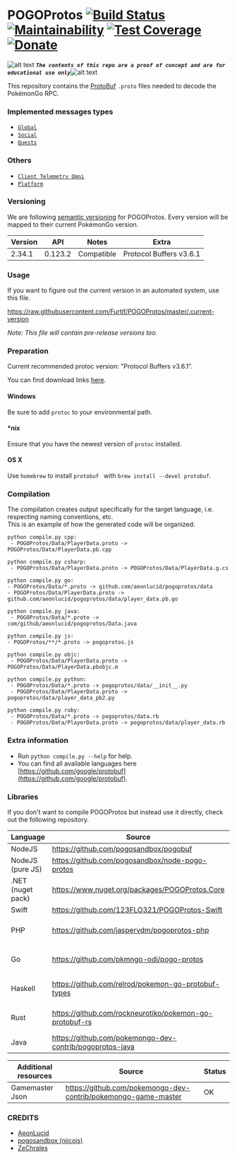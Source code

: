 <!-- define variables -->
[1.1]: http://i.imgur.com/M4fJ65n.png (ATTENTION)

POGOProtos [![Build Status](https://travis-ci.org/Furtif/POGOProtos.svg?branch=master)](https://travis-ci.org/Furtif/POGOProtos) [![Maintainability](https://api.codeclimate.com/v1/badges/f4fbd03daa49a667d1b7/maintainability)](https://codeclimate.com/github/Furtif/POGOProtos/maintainability) [![Test Coverage](https://api.codeclimate.com/v1/badges/f4fbd03daa49a667d1b7/test_coverage)](https://codeclimate.com/github/Furtif/POGOProtos/test_coverage)  [![Donate](https://img.shields.io/badge/Donate-PayPal-green.svg)](https://www.paypal.me/rocketbot)
===================

![alt text][1.1] <strong><em>`The contents of this repo are a proof of concept and are for educational use only`</em></strong>![alt text][1.1]<br/>

This repository contains the [ProtoBuf](https://github.com/google/protobuf) `.proto` files needed to decode the PokémonGo RPC.

### Implemented messages types
 - [``Global``](https://github.com/Furtif/POGOProtos/blob/master/src/POGOProtos/Networking/Requests/RequestType.proto)
 - [``Social``](https://github.com/Furtif/POGOProtos/blob/master/src/POGOProtos/Enums/SocialAction.proto)
 - [``Quests``](https://github.com/Furtif/POGOProtos/blob/master/src/POGOProtos/Enums/QuestType.proto) 
 ### Others
 - [``Client Telemetry Omni``](https://github.com/Furtif/POGOProtos/blob/master/src/POGOProtos/Data/Telemetry/ClientTelemetryOmni.proto)
 - [``Platform``](https://github.com/Furtif/POGOProtos/tree/master/src/POGOProtos/Networking/Platform)
   
### Versioning

We are following [semantic versioning](http://semver.org/) for POGOProtos.  Every version will be mapped to their current PokémonGo version.

| Version      | API           | Notes           | Extra                     |
|--------------|---------------|-----------------|---------------------------|
| 2.34.1       | 0.123.2       | Compatible      |  Protocol Buffers v3.6.1  |

### Usage

If you want to figure out the current version in an automated system, use this file.

https://raw.githubusercontent.com/Furtif/POGOProtos/master/.current-version

*Note: This file will contain pre-release versions too.*

### Preparation

Current recommended protoc version: "Protocol Buffers v3.6.1".

You can find download links [here](https://github.com/google/protobuf/releases).

#### Windows
Be sure to add `protoc` to your environmental path.

#### *nix
Ensure that you have the newest version of `protoc` installed.

#### OS X
Use `homebrew` to install `protobuf ` with `brew install --devel protobuf`.

### Compilation
The compilation creates output specifically for the target language, i.e. respecting naming conventions, etc.  
This is an example of how the generated code will be organized:

```
python compile.py cpp:
 - POGOProtos/Data/PlayerData.proto -> POGOProtos/Data/PlayerData.pb.cpp
```
```
python compile.py csharp:
 - POGOProtos/Data/PlayerData.proto -> POGOProtos/Data/PlayerData.g.cs
 ```
 ```
python compile.py go:
 - POGOProtos/Data/*.proto -> github.com/aeonlucid/pogoprotos/data
 - POGOProtos/Data/PlayerData.proto -> github.com/aeonlucid/pogoprotos/data/player_data.pb.go
```
```
python compile.py java:
 - POGOProtos/Data/*.proto -> com/github/aeonlucid/pogoprotos/Data.java
 ```
 ```
python compile.py js:
 - POGOProtos/**/*.proto -> pogoprotos.js
```
```
python compile.py objc:
 - POGOProtos/Data/PlayerData.proto -> POGOProtos/Data/PlayerData.pbobjc.m
```
```
python compile.py python:
 - POGOProtos/Data/*.proto -> pogoprotos/data/__init__.py
 - POGOProtos/Data/PlayerData.proto -> pogoprotos/data/player_data_pb2.py
```
```
python compile.py ruby:
 - POGOProtos/Data/*.proto -> pogoprotos/data.rb
 - POGOProtos/Data/PlayerData.proto -> pogoprotos/data/player_data.rb
```

### Extra information

 - Run ```python compile.py --help``` for help.
 - You can find all available languages here [https://github.com/google/protobuf](https://github.com/google/protobuf).

### Libraries

If you don't want to compile POGOProtos but instead use it directly, check out the following repository.

| Language              | Source                                                         | Status |
|-----------------------|----------------------------------------------------------------|--------|
| NodeJS                | https://github.com/pogosandbox/pogobuf                         |  OK    |
| NodeJS (pure JS)      | https://github.com/pogosandbox/node-pogo-protos                |  OK    |
| .NET (nuget pack)     | https://www.nuget.org/packages/POGOProtos.Core                 |  OK    |
| Swift                 | https://github.com/123FLO321/POGOProtos-Swift                  |  OK    |
| PHP                   | https://github.com/jaspervdm/pogoprotos-php                    |![alt text][1.1]OUTED|
| Go                    | https://github.com/pkmngo-odi/pogo-protos                      |![alt text][1.1]OUTED|
| Haskell               | https://github.com/relrod/pokemon-go-protobuf-types            |![alt text][1.1]OUTED|
| Rust                  | https://github.com/rockneurotiko/pokemon-go-protobuf-rs        |![alt text][1.1]OUTED|
| Java                  | https://github.com/pokemongo-dev-contrib/pogoprotos-java       |  OK    |

| Additional resources  | Source                                                         | Status |
|-----------------------|----------------------------------------------------------------|--------|
| Gamemaster Json       | https://github.com/pokemongo-dev-contrib/pokemongo-game-master |  OK    |

### CREDITS

 - [AeonLucid](https://github.com/AeonLucid)
 - [pogosandbox (niicojs)](https://github.com/pogosandbox)
 - [ZeChrales](https://github.com/ZeChrales)
